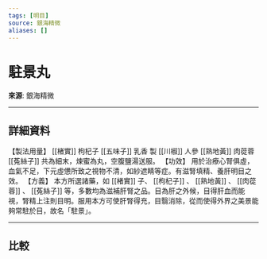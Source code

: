 ```yaml
---
tags: [明目]
source: 銀海精微
aliases: []
---
```


# 駐景丸

**來源**: 銀海精微  

---

## 詳細資料
【製法用量】 [[楮實]] 枸杞子 [[五味子]] 乳香
製 [[川椒]] 人參 [[熟地黃]] 肉蓯蓉 [[菟絲子]] 共為細末，煉蜜為丸，空腹鹽湯送服。
【功效】
用於治療心腎俱虛，血氣不足，下元虛憊所致之視物不清，如紗遮睛等症。有滋腎填精、養肝明目之效。
【方義】
本方所選諸藥，如 [[楮實]] 子、 [[枸杞子]] 、 [[熟地黃]] 、 [[肉蓯蓉]] 、 [[菟絲子]] 等，多數均為滋補肝腎之品。目為肝之外候，目得肝血而能視，腎精上注則目明。服用本方可使肝腎得充，目翳消除，從而使得外界之美景能夠常駐於目，故名「駐景」。

---

## 比較
